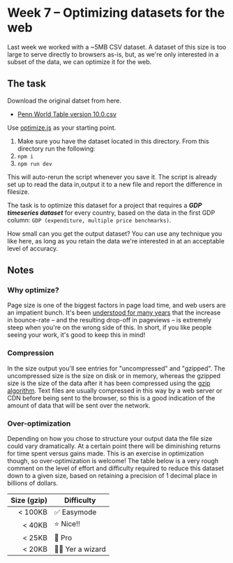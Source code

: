 # Week 7 – Optimizing datasets for the web

Last week we worked with a ~5MB CSV dataset. A dataset of this size is too
large to serve directly to browsers as-is, but, as we're only interested in
a subset of the data, we can optimize it for the web.

## The task

Download the original datset from here.

- [Penn World Table version 10.0.csv](https://github.com/owid/owid-datasets/blob/master/datasets/Penn%20World%20Table%20version%2010.0/Penn%20World%20Table%20version%2010.0.csv)

Use [optimize.js](./optimize.js) as your starting point.

1. Make sure you have the dataset located in this directory. From this directory run the following:
2. `npm i`
3. `npm run dev`

This will auto-rerun the script whenever you save it. The script is already set
up to read the data in,output it to a new file and report the difference in filesize.

The task is to optimize this dataset for a project that requires a **_GDP timeseries dataset_**
for every country, based on the data in the first GDP column: `GDP (expenditure, multiple price benchmarks)`.

How small can you get the output dataset? You can use any technique you like here, as
long as you retain the data we're interested in at an acceptable level of accuracy.

## Notes

### Why optimize?

Page size is one of the biggest factors in page load time, and web users are an impatient bunch.
It's been [understood for many years](https://www.pingdom.com/blog/page-load-time-really-affect-bounce-rate/) that the increase in bounce-rate – and the resulting drop-off
in pageviews – is extremely steep when you're on the wrong side of this. In short, if you like people
seeing your work, it's good to keep this in mind!


### Compression

In the size output you'll see entries for "uncompressed" and "gzipped". The uncompressed size is
the size on disk or in memory, whereas the gzipped size is the size of the data after it has been
compressed using the [gzip algorithm](https://en.wikipedia.org/wiki/Gzip). Text files are usually
compressed in this way by a web server or CDN before being sent to the browser, so this is a good
indication of the amount of data that will be sent over the network.

### Over-optimization

Depending on how you chose to structure your output data the file size could vary dramatically.
At a certain point there will be diminishing returns for time spent versus gains made. This is an
exercise in optimization though, so over-optimization is welcome! The table below is a very rough
comment on the level of effort and difficulty required to reduce this dataset down to a given size,
based on retaining a precision of 1 decimal place in billions of dollars.

| Size (gzip) | Difficulty      |
| ----------: | --------------- |
|     < 100KB | ✅ Easymode     |
|      < 40KB | ⭐ Nice!!       |
|      < 25KB | 💪 Pro          |
|      < 20KB | 🧙‍♀️ Yer a wizard |
